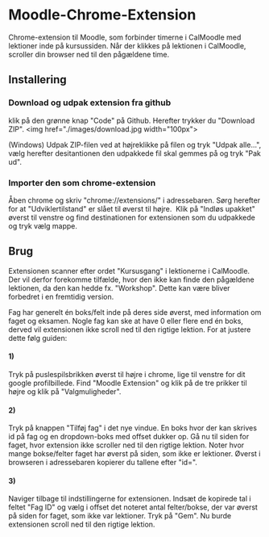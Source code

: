 # Moodle-Chrome-Extension
Chrome-extension til Moodle, som forbinder timerne i CalMoodle med lektioner inde på kursussiden. Når der klikkes på lektionen i CalMoodle, scroller din browser ned til den pågældene time.

## Installering
### Download og udpak extension fra github
klik på den grønne knap "Code" på Github. Herefter trykker du "Download ZIP".
<img href="./images/download.jpg width="100px">

(Windows) Udpak ZIP-filen ved at højreklikke på filen og tryk "Udpak alle...", vælg herefter desitantionen den udpakkede fil skal gemmes på og tryk "Pak ud".

### Importer den som chrome-extension
Åben chrome og skriv "chrome://extensions/" i adressebaren. 
Sørg herefter for at "Udviklertilstand" er slået til øverst til højre.
<img href="./images/udviklingstilstand.jpg">
Klik på "Indløs upakket" øverst til venstre og find destinationen for extensionen som du udpakkede og tryk vælg mappe.
<img href="./images/indløs_upakket.jpg">

## Brug
Extensionen scanner efter ordet "Kursusgang" i lektionerne i CalMoodle. Der vil derfor forekomme tilfælde, hvor den ikke kan finde den pågældene lektionen, da den kan hedde fx. "Workshop". Dette kan være bliver forbedret i en fremtidig version.

Fag har generelt én boks/felt inde på deres side øverst, med information om faget og eksamen. Nogle fag kan ske at have 0 eller flere end én boks, derved vil extensionen ikke scroll ned til den rigtige lektion. For at justere dette følg guiden:


#### 1)
Tryk på puslespilsbrikken øverst til højre i chrome, lige til venstre for dit google profilbillede. Find "Moodle Extension" og klik på de tre prikker til højre og klik på "Valgmuligheder".

#### 2)
Tryk på knappen "Tilføj fag" i det nye vindue. En boks hvor der kan skrives id på fag og en dropdown-boks med offset dukker op. Gå nu til siden for faget, hvor extension ikke scroller ned til den rigtige lektion. Noter hvor mange bokse/felter faget har øverst på siden, som ikke er lektioner.  Øverst i browseren i adressebaren kopierer du tallene efter "id=".

#### 3)
Naviger tilbage til indstillingerne for extensionen. Indsæt de kopirede tal i feltet "Fag ID" og vælg i offset det noteret antal felter/bokse, der var øverst på siden for faget, som ikke var lektioner. Tryk på "Gem". Nu burde extensionen scroll ned til den rigtige lektion.
